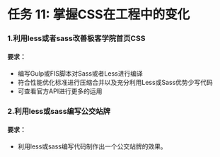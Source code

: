 <html lang="en">

<head>
    <meta charset="UTF-8">
</head>

<body>
    <h1>任务 11: 掌握CSS在工程中的变化</h1>
    <h3>1.利用less或者sass改善极客学院首页CSS</h2>
    <h4>要求：</h4>
    <ul>
        <li>编写Gulp或FIS脚本对Sass或者Less进行编译</li>
        <li>符合性能优化标准进行压缩合并以及充分利用Less或Sass优势少写代码</li>
        <li>可查看官方API进行更多的运用</li>
    </ul>
    <h3>2.利用less或sass编写公交站牌</h2>
    <h4>要求：</h4>
    <ul>
        <li>利用less或sass编写代码制作出一个公交站牌的效果。</li>
    </ul>
    
   </body>
</html>